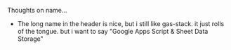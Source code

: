 Thoughts on name...
- The long name in the header is nice, but i still like gas-stack. it just rolls of the tongue. but i want to say "Google Apps Script & Sheet Data Storage"
